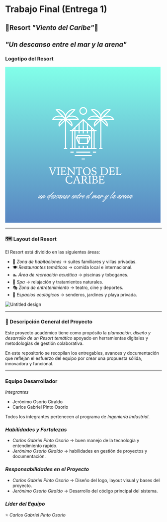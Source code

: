 # Trabajo Final (Entrega 1)
## 🌊Resort *"Viento del Caribe"*🥥

*"Un descanso entre el mar y la arena"*
---

### Logotipo del Resort
![Logo del Resort](VIENTOS.png)  

---

### 🗺 Layout del Resort  
El Resort está dividido en las siguientes áreas:  

- 🏨 *Zona de habitaciones* → suites familiares y villas privadas.  
- 🍽 *Restaurantes temáticos* → comida local e internacional.  
- 🏊 *Área de recreación acuática* → piscinas y toboganes.  
- 🌺 *Spa* → relajación y tratamientos naturales.  
- 🎭 *Zona de entretenimiento* → teatro, cine y deportes.  
- 🌳 *Espacios ecológicos* → senderos, jardines y playa privada.

<img width="427" height="427" alt="Untitled design" src="https://github.com/user-attachments/assets/31fcc917-8919-4244-8425-2068c975d7c7" />

---

### 📖 Descripción General del Proyecto  
Este proyecto académico tiene como propósito la *planeación, diseño y desarrollo de un Resort temático* apoyado en herramientas digitales y metodologías de gestión colaborativa.  

En este repositorio se recopilan los entregables, avances y documentación que reflejan el esfuerzo del equipo por crear una propuesta sólida, innovadora y funcional.

---

###  Equipo Desarrollador  

  *Integrantes*
- Jerónimo Osorio Giraldo
- Carlos Gabriel Pinto Osorio

Todos los integrantes pertenecen al programa de *Ingeniería Industrial*.  

###  *Habilidades y Fortalezas*
- *Carlos Gabriel Pinto Osorio* → buen manejo de la tecnología y entendimiento rapido.  
- *Jerónimo Osorio Giraldo* → habilidades en gestión de proyectos y documentación.
  
### *Responsabilidades en el Proyecto*
- *Carlos Gabriel Pinto Osorio* → Diseño del logo, layout visual y bases del proyecto.  
- *Jerónimo Osorio Giraldo* → Desarrollo del código principal del sistema.

### *Líder del Equipo*
⭐ *Carlos Gabriel Pinto Osorio*

